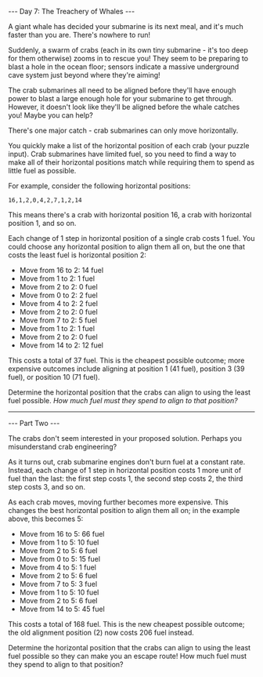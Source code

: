 --- Day 7: The Treachery of Whales ---

A giant whale has decided your submarine is its next meal, and it's much faster than you are. There's nowhere to run!

Suddenly, a swarm of crabs (each in its own tiny submarine - it's too deep for them otherwise) zooms in to rescue you! They seem to be preparing to blast a hole in the ocean floor; sensors indicate a massive underground cave system just beyond where they're aiming!

The crab submarines all need to be aligned before they'll have enough power to blast a large enough hole for your submarine to get through. However, it doesn't look like they'll be aligned before the whale catches you! Maybe you can help?

There's one major catch - crab submarines can only move horizontally.

You quickly make a list of the horizontal position of each crab (your puzzle input). Crab submarines have limited fuel, so you need to find a way to make all of their horizontal positions match while requiring them to spend as little fuel as possible.

For example, consider the following horizontal positions:

`16,1,2,0,4,2,7,1,2,14`

This means there's a crab with horizontal position 16, a crab with horizontal position 1, and so on.

Each change of 1 step in horizontal position of a single crab costs 1 fuel. You could choose any horizontal position to align them all on, but the one that costs the least fuel is horizontal position 2:

- Move from 16 to 2: 14 fuel
- Move from 1 to 2: 1 fuel
- Move from 2 to 2: 0 fuel
- Move from 0 to 2: 2 fuel
- Move from 4 to 2: 2 fuel
- Move from 2 to 2: 0 fuel
- Move from 7 to 2: 5 fuel
- Move from 1 to 2: 1 fuel
- Move from 2 to 2: 0 fuel
- Move from 14 to 2: 12 fuel

This costs a total of 37 fuel. This is the cheapest possible outcome; more expensive outcomes include aligning at position 1 (41 fuel), position 3 (39 fuel), or position 10 (71 fuel).

Determine the horizontal position that the crabs can align to using the least fuel possible. *How much fuel must they spend to align to that position?*

---

--- Part Two ---

The crabs don't seem interested in your proposed solution. Perhaps you misunderstand crab engineering?

As it turns out, crab submarine engines don't burn fuel at a constant rate. Instead, each change of 1 step in horizontal position costs 1 more unit of fuel than the last: the first step costs 1, the second step costs 2, the third step costs 3, and so on.

As each crab moves, moving further becomes more expensive. This changes the best horizontal position to align them all on; in the example above, this becomes 5:

- Move from 16 to 5: 66 fuel
- Move from 1 to 5: 10 fuel
- Move from 2 to 5: 6 fuel
- Move from 0 to 5: 15 fuel
- Move from 4 to 5: 1 fuel
- Move from 2 to 5: 6 fuel
- Move from 7 to 5: 3 fuel
- Move from 1 to 5: 10 fuel
- Move from 2 to 5: 6 fuel
- Move from 14 to 5: 45 fuel

This costs a total of 168 fuel. This is the new cheapest possible outcome; the old alignment position (2) now costs 206 fuel instead.

Determine the horizontal position that the crabs can align to using the least fuel possible so they can make you an escape route! How much fuel must they spend to align to that position?
